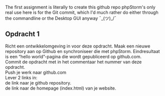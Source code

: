 The first assignment is literally to create this github repo
phpStorm's only real use here is for the Git commit, which I'd much rather do either through the commandline or the Desktop GUI anyway ¯\_(ツ)_/¯

## Opdracht 1
Richt een ontwikkelomgeving in voor deze opdracht. Maak een nieuwe repository aan op Github en synchroniseer die met phpStorm. Eindresultaat is een “hello world”-pagina die  wordt gepubliceerd op github.com. <br>
Commit de opdracht met in het commentaar het nummer van deze opdracht. <br>
Push je werk naar github.com<br>
Lever 2 links in:<br>
de link naar je github repository.<br>
de link naar de homepage (index.html) van je website.<br>

